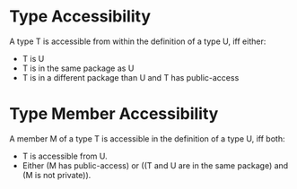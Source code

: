 # Type Accessibility
A type T is accessible from within the definition of a type U, iff either:

+ T is U
+ T is in the same package as U
+ T is in a different package than U and T has public-access


# Type Member Accessibility
A member M of a type T is accessible in the definition of a type U, iff both:
+ T is accessible from U.
+ Either (M has public-access) or ((T and U are in the same package) and (M is not private)). 
